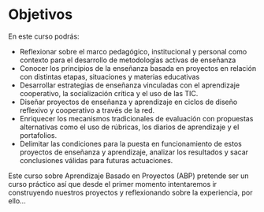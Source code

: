 # Objetivos

En este curso podrás:

- Reflexionar sobre el marco pedagógico, institucional y personal como contexto para el desarrollo de metodologías activas de enseñanza
- Conocer los principios de la enseñanza basada en proyectos en relación con distintas etapas, situaciones y materias educativas
- Desarrollar estrategias de enseñanza vinculadas con el aprendizaje cooperativo, la socialización crítica y el uso de las TIC.
- Diseñar proyectos de enseñanza y aprendizaje en ciclos de diseño reflexivo y cooperativo a través de la red.
- Enriquecer los mecanismos tradicionales de evaluación con propuestas alternativas como el uso de rúbricas, los diarios de aprendizaje y el portafolios.
- Delimitar las condiciones para la puesta en funcionamiento de estos proyectos de enseñanza y aprendizaje, analizar los resultados y sacar conclusiones válidas para futuras actuaciones.

Este curso sobre Aprendizaje Basado en Proyectos (ABP) pretende ser un curso práctico así que desde el primer momento intentaremos ir construyendo nuestros proyectos y reflexionando sobre la experiencia, por ello...